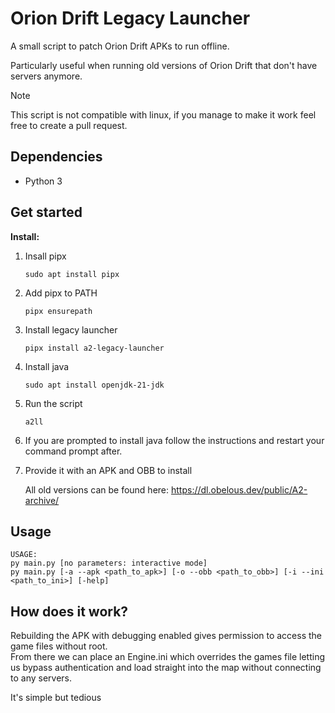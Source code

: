 <!-- @import "[TOC]" {cmd="toc" depthFrom=1 depthTo=6 orderedList=false} -->
# Orion Drift Legacy Launcher

A small script to patch Orion Drift APKs to run offline.

Particularly useful when running old versions of Orion Drift that don't have servers anymore.

> [!NOTE]
> This script is not compatible with linux, if you manage to make it work feel free to create a pull request.

## Dependencies
- Python 3

## Get started

**Install:**

1. Insall pipx

   `sudo apt install pipx`

2. Add pipx to PATH

   `pipx ensurepath`

4. Install legacy launcher

   `pipx install a2-legacy-launcher`

5. Install java

   `sudo apt install openjdk-21-jdk`

7. Run the script

   `a2ll`

8. If you are prompted to install java follow the instructions and restart your command prompt after.

9. Provide it with an APK and OBB to install

    All old versions can be found here: https://dl.obelous.dev/public/A2-archive/

## Usage

```
USAGE:
py main.py [no parameters: interactive mode]
py main.py [-a --apk <path_to_apk>] [-o --obb <path_to_obb>] [-i --ini <path_to_ini>] [-help]
```

## How does it work?
Rebuilding the APK with debugging enabled gives permission to access the game files without root. <br>
From there we can place an Engine.ini which overrides the games file letting us bypass authentication and load straight into the map without connecting to any servers.

It's simple but tedious
